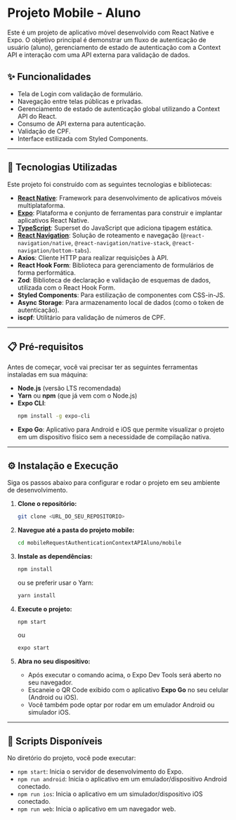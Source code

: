 # Projeto Mobile - Aluno

Este é um projeto de aplicativo móvel desenvolvido com React Native e Expo. O objetivo principal é demonstrar um fluxo de autenticação de usuário (aluno), gerenciamento de estado de autenticação com a Context API e interação com uma API externa para validação de dados.

## ✨ Funcionalidades

- Tela de Login com validação de formulário.
- Navegação entre telas públicas e privadas.
- Gerenciamento de estado de autenticação global utilizando a Context API do React.
- Consumo de API externa para autenticação.
- Validação de CPF.
- Interface estilizada com Styled Components.

---

## 🚀 Tecnologias Utilizadas

Este projeto foi construído com as seguintes tecnologias e bibliotecas:

- **[React Native](https://reactnative.dev/)**: Framework para desenvolvimento de aplicativos móveis multiplataforma.
- **[Expo](https://expo.dev/)**: Plataforma e conjunto de ferramentas para construir e implantar aplicativos React Native.
- **[TypeScript](https://www.typescriptlang.org/)**: Superset do JavaScript que adiciona tipagem estática.
- **[React Navigation](https://reactnavigation.org/)**: Solução de roteamento e navegação (`@react-navigation/native`, `@react-navigation/native-stack`, `@react-navigation/bottom-tabs`).
- **Axios**: Cliente HTTP para realizar requisições à API.
- **React Hook Form**: Biblioteca para gerenciamento de formulários de forma performática.
- **Zod**: Biblioteca de declaração e validação de esquemas de dados, utilizada com o React Hook Form.
- **Styled Components**: Para estilização de componentes com CSS-in-JS.
- **Async Storage**: Para armazenamento local de dados (como o token de autenticação).
- **iscpf**: Utilitário para validação de números de CPF.

---

## 📋 Pré-requisitos

Antes de começar, você vai precisar ter as seguintes ferramentas instaladas em sua máquina:

- **Node.js** (versão LTS recomendada)
- **Yarn** ou **npm** (que já vem com o Node.js)
- **Expo CLI**:
  ```bash
  npm install -g expo-cli
  ```
- **Expo Go**: Aplicativo para Android e iOS que permite visualizar o projeto em um dispositivo físico sem a necessidade de compilação nativa.

---

## ⚙️ Instalação e Execução

Siga os passos abaixo para configurar e rodar o projeto em seu ambiente de desenvolvimento.

1. **Clone o repositório:**
   ```bash
   git clone <URL_DO_SEU_REPOSITORIO>
   ```

2. **Navegue até a pasta do projeto mobile:**
   ```bash
   cd mobileRequestAuthenticationContextAPIAluno/mobile
   ```

3. **Instale as dependências:**
   ```bash
   npm install
   ```
   ou se preferir usar o Yarn:
   ```bash
   yarn install
   ```

4. **Execute o projeto:**
   ```bash
   npm start
   ```
   ou
   ```bash
   expo start
   ```

5. **Abra no seu dispositivo:**
   - Após executar o comando acima, o Expo Dev Tools será aberto no seu navegador.
   - Escaneie o QR Code exibido com o aplicativo **Expo Go** no seu celular (Android ou iOS).
   - Você também pode optar por rodar em um emulador Android ou simulador iOS.

---

## 📜 Scripts Disponíveis

No diretório do projeto, você pode executar:

- `npm start`: Inicia o servidor de desenvolvimento do Expo.
- `npm run android`: Inicia o aplicativo em um emulador/dispositivo Android conectado.
- `npm run ios`: Inicia o aplicativo em um simulador/dispositivo iOS conectado.
- `npm run web`: Inicia o aplicativo em um navegador web.